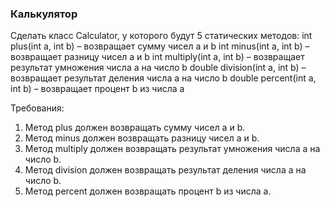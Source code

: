 
### Калькулятор

Сделать класс Calculator, у которого будут 5 статических методов:
int plus(int a, int b) – возвращает сумму чисел a и b
int minus(int a, int b) – возвращает разницу чисел a и b
int multiply(int a, int b) – возвращает результат умножения числа a на число b
double division(int a, int b) – возвращает результат деления числа a на число b
double percent(int a, int b) – возвращает процент b из числа a


Требования:
1.	Метод plus должен возвращать сумму чисел a и b.
2.	Метод minus должен возвращать разницу чисел a и b.
3.	Метод multiply должен возвращать результат умножения числа a на число b.
4.	Метод division должен возвращать результат деления числа a на число b.
5.	Метод percent должен возвращать процент b из числа a.


